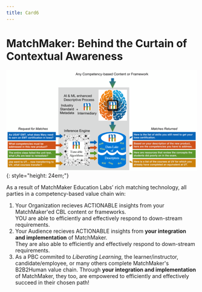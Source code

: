 ```yaml
---
title: Card6
---
```

# MatchMaker: Behind the Curtain of Contextual Awareness


![MatchMaker Complete Diagram](/mmassets/MM-Complete-v2.svg){: style="height: 24em;"}

As a result of MatchMaker Education Labs’ rich matching technology, all parties in a competency-based value chain win:

1. Your  <span class="mm-hover" data-toggle="tooltip" title="e.g., VA/Military, Publishers, Training Insitutions, Human Resources, Admissions Offices, etc.">Organization</span> recieves ACTIONABLE insights from your MatchMaker'ed CBL content or frameworks.<br/>YOU are able to efficiently and effectively respond to down-stream requirements. 
2. Your <span class="mm-hover" data-toggle="tooltip" title="e.g., Customers and/or Consituents your organization serves">Audience</span>  recieves ACTIONABLE insights from **your integration and implementation** of MatchMaker.<br/>They are also able to efficiently and effectively respond to down-stream requirements. 
3. As a PBC commited to *Liberating Learning*, the learner/instructor, candidate/employee, or many others complete MatchMaker's B2B2Human value chain.  Through **your integration and implementation** of MatchMaker, they too, are empowered to efficiently and effectively succeed in their chosen path!